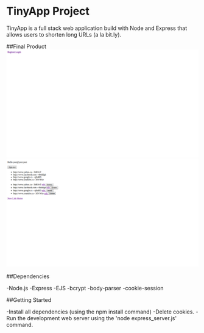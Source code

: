 # TinyApp Project
TinyApp is a full stack web application build with Node and Express
that allows users to shorten long URLs (a la bit.ly).

##Final Product
!["Login/register"](https://raw.githubusercontent.com/elijguy/TinyApp/f2cf75fa559bd3436c1639eef6f9318e266382c6/docs/loginregister.png)
!["New/Edit/Delete URL"](https://raw.githubusercontent.com/elijguy/TinyApp/f2cf75fa559bd3436c1639eef6f9318e266382c6/docs/signedinwithlinks.png)

##Dependencies

-Node.js
-Express
-EJS
-bcrypt
-body-parser
-cookie-session

##Getting Started

-Install all dependencies (using the npm install command)
-Delete cookies.
-Run the development web server using the 'node express_server.js' command.


